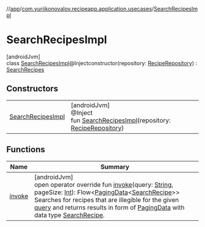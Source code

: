 //[app](../../../index.md)/[com.yuriikonovalov.recipeapp.application.usecases](../index.md)/[SearchRecipesImpl](index.md)

# SearchRecipesImpl

[androidJvm]\
class [SearchRecipesImpl](index.md)@Injectconstructor(repository: [RecipeRepository](../../com.yuriikonovalov.recipeapp.application/-recipe-repository/index.md)) : [SearchRecipes](../-search-recipes/index.md)

## Constructors

| | |
|---|---|
| [SearchRecipesImpl](-search-recipes-impl.md) | [androidJvm]<br>@Inject<br>fun [SearchRecipesImpl](-search-recipes-impl.md)(repository: [RecipeRepository](../../com.yuriikonovalov.recipeapp.application/-recipe-repository/index.md)) |

## Functions

| Name | Summary |
|---|---|
| [invoke](invoke.md) | [androidJvm]<br>open operator override fun [invoke](invoke.md)(query: [String](https://kotlinlang.org/api/latest/jvm/stdlib/kotlin/-string/index.html), pageSize: [Int](https://kotlinlang.org/api/latest/jvm/stdlib/kotlin/-int/index.html)): Flow&lt;[PagingData](https://developer.android.com/reference/kotlin/androidx/paging/PagingData.html)&lt;[SearchRecipe](../../com.yuriikonovalov.recipeapp.application.entities/-search-recipe/index.md)&gt;&gt;<br>Searches for recipes that are illegible for the given [query](invoke.md) and returns results in form of [PagingData](https://developer.android.com/reference/kotlin/androidx/paging/PagingData.html) with data type [SearchRecipe](../../com.yuriikonovalov.recipeapp.application.entities/-search-recipe/index.md). |
